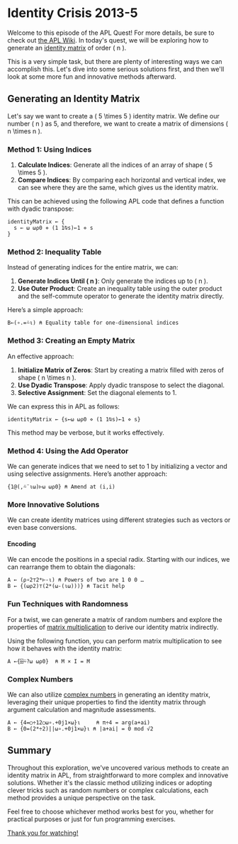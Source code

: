 
# Identity Crisis 2013-5

Welcome to this episode of the APL Quest! For more details, be sure to check out [the APL Wiki](https://aplwiki.com). In today's quest, we will be exploring how to generate an [identity matrix](https://en.wikipedia.org/wiki/Identity_matrix) of order \( n \).

This is a very simple task, but there are plenty of interesting ways we can accomplish this. Let's dive into some serious solutions first, and then we'll look at some more fun and innovative methods afterward.

## Generating an Identity Matrix

Let's say we want to create a \( 5 \times 5 \) identity matrix. We define our number \( n \) as 5, and therefore, we want to create a matrix of dimensions \( n \times n \).

### Method 1: Using Indices

1. **Calculate Indices**: Generate all the indices of an array of shape \( 5 \times 5 \).
2. **Compare Indices**: By comparing each horizontal and vertical index, we can see where they are the same, which gives us the identity matrix.

This can be achieved using the following APL code that defines a function with dyadic transpose:

```apl
identityMatrix ← {
  s ← ⍵ ⍵⍴0 ⋄ (1 1⍉s)←1 ⋄ s 
}
```

### Method 2: Inequality Table

Instead of generating indices for the entire matrix, we can:

1. **Generate Indices Until \( n \)**: Only generate the indices up to \( n \).
2. **Use Outer Product**: Create an inequality table using the outer product and the self-commute operator to generate the identity matrix directly.

Here’s a simple approach:

```apl
B←(∘.=⍨⍳) ⍝ Equality table for one-dimensional indices
```

### Method 3: Creating an Empty Matrix

An effective approach:

1. **Initialize Matrix of Zeros**: Start by creating a matrix filled with zeros of shape \( n \times n \).
2. **Use Dyadic Transpose**: Apply dyadic transpose to select the diagonal.
3. **Selective Assignment**: Set the diagonal elements to 1.

We can express this in APL as follows:

```apl
identityMatrix ← {s←⍵ ⍵⍴0 ⋄ (1 1⍉s)←1 ⋄ s} 
```

This method may be verbose, but it works effectively.

### Method 4: Using the Add Operator

We can generate indices that we need to set to 1 by initializing a vector and using selective assignments. Here’s another approach:

```apl
{1@(,⍨¨⍳⍵)⊢⍵ ⍵⍴0} ⍝ Amend at (i,i)
```

### More Innovative Solutions

We can create identity matrices using different strategies such as vectors or even base conversions.

#### Encoding

We can encode the positions in a special radix. Starting with our indices, we can rearrange them to obtain the diagonals:

```apl
A ← (⍴∘2⊤2*⊢-⍳) ⍝ Powers of two are 1 0 0 …
B ← {(⍵⍴2)⊤(2*(⍵-(⍳⍵)))} ⍝ Tacit help
```

### Fun Techniques with Randomness

For a twist, we can generate a matrix of random numbers and explore the properties of [matrix multiplication](https://en.wikipedia.org/wiki/Matrix_multiplication) to derive our identity matrix indirectly.

Using the following function, you can perform matrix multiplication to see how it behaves with the identity matrix:

```apl
A ←{⌹⍨?⍵ ⍵⍴0}  ⍝ M × I = M
```

### Complex Numbers

We can also utilize [complex numbers](https://aplwiki.com/wiki/Complex_number) in generating an identity matrix, leveraging their unique properties to find the identity matrix through argument calculation and magnitude assessments.

```apl
A ← {4=○÷12○⍵∘.+0j1×⍵}⍳     ⍝ π÷4 = arg(a+ai)
B ← {0=(2*÷2)||⍵∘.+0j1×⍵}⍳ ⍝ |a+ai| = 0 mod √2
```

## Summary

Throughout this exploration, we've uncovered various methods to create an identity matrix in APL, from straightforward to more complex and innovative solutions. Whether it's the classic method utilizing indices or adopting clever tricks such as random numbers or complex calculations, each method provides a unique perspective on the task.

Feel free to choose whichever method works best for you, whether for practical purposes or just for fun programming exercises.

[Thank you for watching!](https://youtu.be/vVaZ3wEdmpQ)
